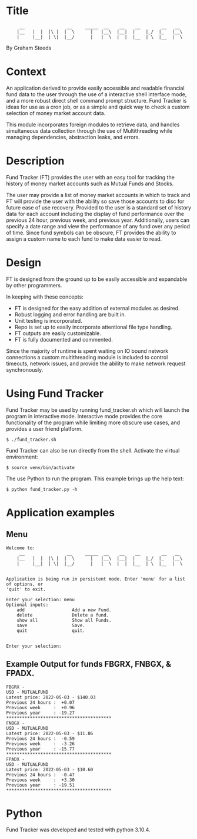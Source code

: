 # Title

         __                __     _____  __    __    __        __   __  
        |__   |  |  |\ |  |  \      |   |__\  |__|  |    |_/  |_   |__\ 
        |     |__|  | \|  |__/      |   |  \  |  |  |__  | \  |__  |  \ 


By Graham Steeds

# Context

An application derived to provide easily accessible and readable financial fund data
to the user through the use of a interactive shell interface mode, and a more robust 
direct shell command prompt structure. Fund Tracker is ideas for use as a cron job, or 
as a simple and quick way to check a custom selection of money market account data.



This module incorporates foreign modules to retrieve data, and handles simultaneous 
data collection through the use of Multithreading while managing dependencies, 
abstraction leaks, and errors.

# Description

Fund Tracker (FT) provides the user with an easy tool for tracking the history of money 
market accounts such as Mutual Funds and Stocks.

The user may provide a list of money market accounts in which to track and FT will 
provide the user with the ability so save those accounts to disc for future ease of use 
recovery. Provided to the user is a standard set of history data for each account 
including the display of fund performance over the previous 24 hour, previous week, 
and previous year. Additionally, users can specify a date range and view the 
performance of any fund over any period of time. Since fund symbols can be obscure, FT 
provides the ability to assign a custom name to each fund to make data easier to read.

# Design

FT is designed from the ground up to be easily accessible and expandable by other 
programmers.

In keeping with these concepts:

- FT is designed for the easy addition of external modules as desired.
- Robust logging and error handling are built in.
- Unit testing is incorporated.
- Repo is set up to easily incorporate attentional file type handling.
- FT outputs are easily customizable.
- FT is fully documented and commented.

Since the majority of runtime is spent waiting on IO bound network connections 
a custom multithreading module is included to control timeouts, network issues, and 
provide the ability to make network request synchronously.


# Using Fund Tracker

Fund Tracker may be used by running fund_tracker.sh which will launch the program in 
interactive mode. Interactive mode provides the core functionality of the program 
while limiting more obscure use cases, and provides a user friend platform.

    $ ./fund_tracker.sh

Fund Tracker can also be run directly from the shell.
Activate the virtual environment:

    $ source venv/bin/activate

The use Python to run the program. This example brings up the help text:
    
    $ python fund_tracker.py -h


# Application examples

## Menu


    Welcome to:
         __                __     _____  __    __    __        __   __  
        |__   |  |  |\ |  |  \      |   |__\  |__|  |    |_/  |_   |__\ 
        |     |__|  | \|  |__/      |   |  \  |  |  |__  | \  |__  |  \ 

    
    Application is being run in persistent mode. Enter 'menu' for a list of options, or 
    'quit' to exit.
    
    Enter your selection: menu
    Optional inputs:
        add                  Add a new Fund.
        delete               Delete a fund.
        show all             Show all Funds.
        save                 Save.
        quit                 quit.
    
    
    Enter your selection: 



## Example Output for funds FBGRX, FNBGX, & FPADX.


    FBGRX - 
    USD - MUTUALFUND
    Latest price: 2022-05-03 - $140.03
    Previous 24 hours :  +0.07
    Previous week     :  +0.96
    Previous year     : -19.27
    ****************************************
    FNBGX - 
    USD - MUTUALFUND
    Latest price: 2022-05-03 - $11.86
    Previous 24 hours :  -0.59
    Previous week     :  -3.26
    Previous year     : -15.77
    ****************************************
    FPADX - 
    USD - MUTUALFUND
    Latest price: 2022-05-03 - $10.60
    Previous 24 hours :  -0.47
    Previous week     :  +3.30
    Previous year     : -19.51
    ****************************************

# Python

Fund Tracker was developed and tested with python 3.10.4.

